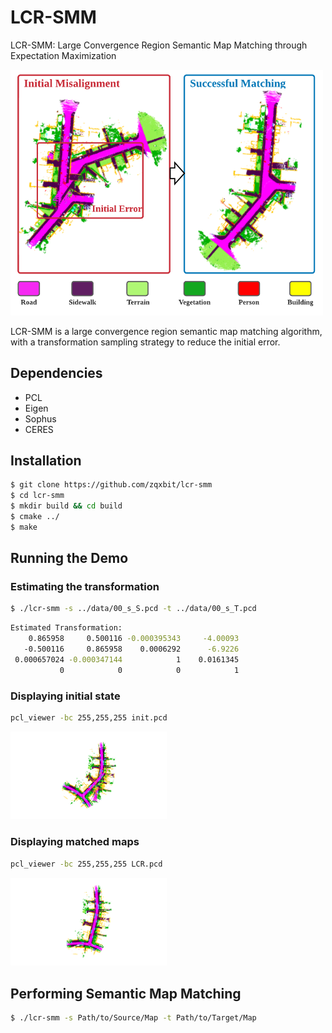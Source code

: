 # LCR-SMM
LCR-SMM: Large Convergence Region Semantic Map Matching through Expectation Maximization

<img src="https://github.com/zqxbit/videos/blob/main/fig1-1223.png" width="500">

LCR-SMM is a large convergence region semantic map matching algorithm, with a transformation sampling strategy to reduce the initial error.

## Dependencies
- PCL
- Eigen
- Sophus
- CERES

## Installation
```bash
$ git clone https://github.com/zqxbit/lcr-smm
$ cd lcr-smm
$ mkdir build && cd build
$ cmake ../
$ make
```
## Running the Demo
### Estimating the transformation
```bash
$ ./lcr-smm -s ../data/00_s_S.pcd -t ../data/00_s_T.pcd
```
```bash
Estimated Transformation:
    0.865958     0.500116 -0.000395343     -4.00093
   -0.500116     0.865958    0.0006292      -6.9226
 0.000657024 -0.000347144            1    0.0161345
           0            0            0            1
```
### Displaying initial state
```bash
pcl_viewer -bc 255,255,255 init.pcd
```

<img src="https://github.com/zqxbit/videos/blob/main/00_init1102.png" width="250">

### Displaying matched maps
```bash
pcl_viewer -bc 255,255,255 LCR.pcd
```

<img src="https://github.com/zqxbit/videos/blob/main/00_LCR1102.png" width="250">


## Performing Semantic Map Matching
```bash
$ ./lcr-smm -s Path/to/Source/Map -t Path/to/Target/Map
```
